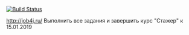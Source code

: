 [![Build Status](https://travis-ci.org/paalse/job4j.svg?branch=master)](https://travis-ci.org/paalse/job4j)

http://job4j.ru/
Выполнить все задания и завершить курс "Стажер" к 15.01.2019